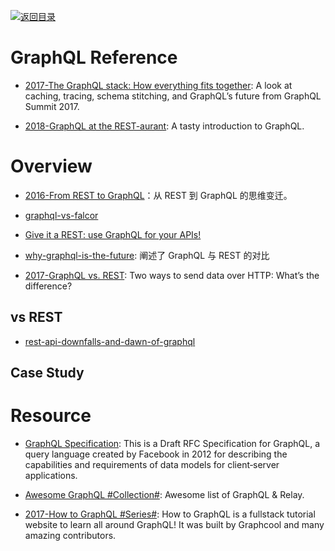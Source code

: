 [![返回目录](https://parg.co/UGo)](https://github.com/wxyyxc1992/Awesome-Reference)

# GraphQL Reference

* [2017-The GraphQL stack: How everything fits together](https://parg.co/U6S): A look at caching, tracing, schema stitching, and GraphQL’s future from GraphQL Summit 2017.

* [2018-GraphQL at the REST-aurant](https://parg.co/UvI): A tasty introduction to GraphQL.

# Overview

* [2016-From REST to GraphQL](https://blog.jacobwgillespie.com/from-rest-to-graphql-b4e95e94c26b#.klx32whu6)：从 REST 到 GraphQL 的思维变迁。

* [graphql-vs-falcor](https://medium.com/apollo-stack/graphql-vs-falcor-4f1e9cbf7504#.dngpjldea)

* [Give it a REST: use GraphQL for your APIs!](https://medium.com/@davidcelis/give-it-a-rest-use-graphql-for-your-apis-40a2761e6336#.4shk2q5lq)

* [why-graphql-is-the-future](https://medium.com/apollo-stack/why-graphql-is-the-future-3bec28193807#.kcsxfgfhm): 阐述了 GraphQL 与 REST 的对比

* [2017-GraphQL vs. REST](https://dev-blog.apollodata.com/graphql-vs-rest-5d425123e34b): Two ways to send data over HTTP: What’s the difference?

## vs REST

* [rest-api-downfalls-and-dawn-of-graphql](https://medium.com/@ottovw/rest-api-downfalls-and-dawn-of-graphql-dd00991a0eb8#.9e5dhww7z)

## Case Study

# Resource

* [GraphQL Specification](http://facebook.github.io/graphql/October2016/): This is a Draft RFC Specification for GraphQL, a query language created by Facebook in 2012 for describing the capabilities and requirements of data models for client‐server applications.

* [Awesome GraphQL #Collection#](https://github.com/chentsulin/awesome-graphql): Awesome list of GraphQL & Relay.

* [2017-How to GraphQL #Series#](https://github.com/howtographql/howtographql): How to GraphQL is a fullstack tutorial website to learn all around GraphQL! It was built by Graphcool and many amazing contributors.
